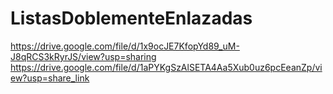 # ListasDoblementeEnlazadas
https://drive.google.com/file/d/1x9ocJE7KfopYd89_uM-J8qRCS3kRyrJS/view?usp=sharing
https://drive.google.com/file/d/1aPYKgSzAlSETA4Aa5Xub0uz6pcEeanZp/view?usp=share_link
